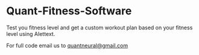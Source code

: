 # Quant-Fitness-Software
Test you fitness level and get a custom workout plan based on your fitness level using AIettext.

For full code email us to quantneural@gmail.com

